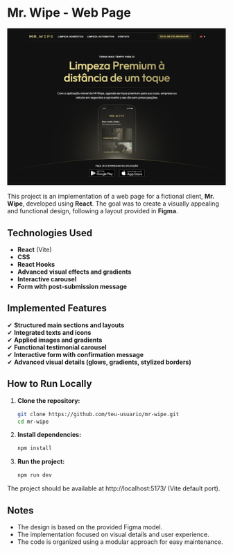 # Mr. Wipe - Web Page

![Mr. Wipe Landing Page](/public/img/screenshot.png)

This project is an implementation of a web page for a fictional client, **Mr. Wipe**, developed using **React**. The goal was to create a visually appealing and functional design, following a layout provided in **Figma**.

## Technologies Used

- **React** (Vite)
- **CSS**
- **React Hooks**
- **Advanced visual effects and gradients**
- **Interactive carousel**
- **Form with post-submission message**

## Implemented Features

✔ **Structured main sections and layouts**  
✔ **Integrated texts and icons**  
✔ **Applied images and gradients**  
✔ **Functional testimonial carousel**  
✔ **Interactive form with confirmation message**  
✔ **Advanced visual details (glows, gradients, stylized borders)**  

## How to Run Locally

1. **Clone the repository:**
   ```bash
   git clone https://github.com/teu-usuario/mr-wipe.git
   cd mr-wipe
   ```

2. **Install dependencies:**
   ```bash
   npm install
   ```

3. **Run the project:**
   ```bash
   npm run dev
   ```

The project should be available at http://localhost:5173/ (Vite default port).

## Notes

- The design is based on the provided Figma model.
- The implementation focused on visual details and user experience.
- The code is organized using a modular approach for easy maintenance.